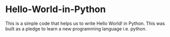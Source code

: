 # Hello-World-in-Python
This is a simple code that helps us to write Hello World! in Python. This was built as a pledge to learn a new programming language i.e. python.
